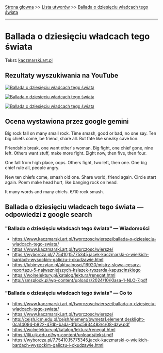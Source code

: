 [Strona głowna](../index.md) >> [Lista utworów](../list.md) >> [Ballada o dziesięciu władcach tego świata](41.md)

---

# Ballada o dziesięciu władcach tego świata

Tekst: [kaczmarski.art.pl](https://www.kaczmarski.art.pl/tworczosc/wiersze/ballada-o-dziesieciu-wladcach-tego-swiata/)

## Rezultaty wyszukiwania na YouTube

[![Ballada o dziesięciu władcach tego świata](http://img.youtube.com/vi/XHZSp9VUw4A/0.jpg)](https://www.youtube.com/watch?v=XHZSp9VUw4A "Jacek Kaczmarski - Ballada wrześniowa - YouTube")

[![Ballada o dziesięciu władcach tego świata](http://img.youtube.com/vi/YBgRBzv2X-8/0.jpg)](https://www.youtube.com/watch?v=YBgRBzv2X-8 "Jacek Kaczmarski Ballada wrześniowa - YouTube")

[![Ballada o dziesięciu władcach tego świata](http://img.youtube.com/vi/yCeuV682y6w/0.jpg)](https://www.youtube.com/watch?v=yCeuV682y6w "Kaczmarski - Czołg - YouTube")

## Ocena wystawiona przez google gemini

Big rock fall on many small rock. Time smash, good or bad, no one say. Ten big chiefs come, be friend, share all. But fate like sneaky cave lion.

Friendship break, one want other's woman. Big fight, one chief gone, nine left. Others want stuff, make more fight. Eight now, then five, then four.

One fall from high place, oops. Others fight, two left, then one. One big chief rule all, people angry.

New ten chiefs come, smash old one. Share world, friend again. Circle start again. Poem make head hurt, like banging rock on head.

It many words and many chiefs. 6/10 rock smash.


## Ballada o dziesięciu władcach tego świata — odpowiedzi z google search

### "Ballada o dziesięciu władcach tego świata" — Wiadomości

 - <https://www.kaczmarski.art.pl/tworczosc/wiersze/ballada-o-dziesieciu-wladcach-tego-swiata/>
 - <https://www.kaczmarski.art.pl/tworczosc/wiersze/>
 - <https://wyborcza.pl/7,75410,15775345,jacek-kaczmarski-o-wielkich-bardach-wysockim-galiczu-i-okudzawie.html>
 - <https://lubimyczytac.pl/aktualnosci/16920/mistrz-slowa-cesarz-reportazu-5-najwazniejszych-ksiazek-ryszarda-kapuscinskiego>
 - <https://wolnelektury.pl/katalog/lektura/renegat.html>
 - <http://smsplock.pl/wp-content/uploads/2024/10/Klasa-1-NLO-7.pdf>

### "Ballada o dziesięciu władcach tego świata" — Co to

 - <https://www.kaczmarski.art.pl/tworczosc/wiersze/ballada-o-dziesieciu-wladcach-tego-swiata/>
 - <https://www.kaczmarski.art.pl/tworczosc/wiersze/>
 - <http://cejsh.icm.edu.pl/cejsh/element/bwmeta1.element.desklight-0ca14094-b822-47db-bada-dfbbc5934483/c/08-dzw.pdf>
 - <https://wolnelektury.pl/katalog/lektura/renegat.html>
 - <https://ilij.ujk.edu.pl/wp-content/uploads/tekst.pdf>
 - <https://wyborcza.pl/7,75410,15775345,jacek-kaczmarski-o-wielkich-bardach-wysockim-galiczu-i-okudzawie.html>

